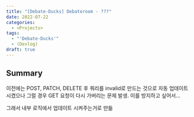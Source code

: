 ```yaml
---
title: "[Debate-Ducks] Debateroom - ???"
date: 2022-07-22
categories:
  - <Projects>
tags:
  - "'Debate-Ducks'"
  - (Devlog)
draft: true
---
```


## Summary

이전에는 POST, PATCH, DELETE 후 쿼리를 invalid로 만드는 것으로 자동 업데이트 시켰으나 그럴 경우 GET 요청이 다시 가버리는 문제 발생. 이를 방지하고 싶어서...

그래서 내부 로직에서 업데이트 시켜주는거로 만듦
